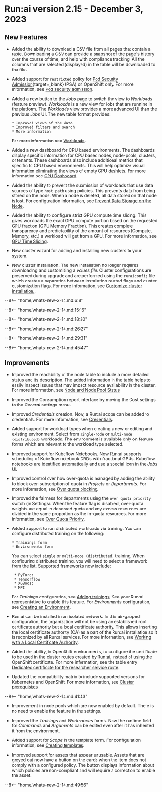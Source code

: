 # Run:ai version 2.15 - December 3, 2023

## New Features

<!-- RUN-10221/RUN-10426 Projects V2 - User will be able to export a CSV report - NEW FEATURE -->
* Added the ability to download a CSV file from all pages that contain a table. Downloading a CSV can provide a snapshot of the page's history over the course of time, and help with compliance tracking. All the columns that are selected (displayed) in the table will be downloaded to the file.

<!-- RUN-7495/RUN11388 Support PSA / SCCs V2 \(security mechanism for pods on K8S/OCP\)-->
* Added support for `restricted` policy for [Pod Security Admission](https://kubernetes.io/docs/concepts/security/pod-security-admission/){target=_blank} (PSA) on OpenShift only. For more information, see [Pod security admission](../admin/runai-setup/cluster-setup/cluster-prerequisites.md#pod-security-admission).

<!-- RUN-10241/RUN-12872 - New Workloads view -->
* Added a new button to the *Jobs* page to switch the view to *Workloads* (feature preview). *Workloads* is a new view for jobs that are running in the platform. The *Workloads* view provides a more advanced UI than the previous *Jobs* UI. The new table format provides:

      * Improved views of the data
      * Improved filters and search
      * More information

    For more information see [Workloads](../admin/workloads/workload-overview-admin.md#workloads-view).

<!-- RUN-12313/12314 - CPU focused dashboards -->
* Added a new dashboard for CPU based environments. The dashboards display specific information for CPU based nodes, node-pools, clusters, or tenants. These dashboards also include additional metrics that specific to CPU based environments. This will help optimize visual information eliminating the views of empty GPU dashlets. For more information see [CPU Dashboard](../admin/admin-ui-setup/dashboard-analysis.md#cpu-dashboard).

<!-- RUN-10622/RUN-10625 Policy blocks workloads that attempt to store data on the node-->
* Added the ability to prevent the submission of workloads that use data sources of type `host path` using policies. This prevents data from being stored on the node. When a node is deleted, all data stored on that node is lost. For configuration information, see [Prevent Data Storage on the Node](../admin/workloads/policies.md#prevent-data-storage-on-the-node).

<!-- ADDLINK and uncomment when complete) RUN-10602/RUN-10603 - GPU Memory Request & Limit 
* Added the ability to use Dynamic GPU fractions. This allows a workload to request a certain amount of guaranteed GPU memory fraction, and at the same time also request to grow beyond that guaranteed memory fraction more is available. This allows a workload to request a certain amount of guaranteed GPU fraction processing, and at the same time also request to grow beyond that guaranteed fraction if more is available. For more information, see [Dynamic GPU fractions](). -->
  
<!-- RUN-9924/RUN-9925  Granular GPU compute time-slicing / Strict GPU compute time-slicing -->
* Added the ability to configure strict GPU compute time slicing. This gives workloads the exact GPU compute portion based on the requested GPU fraction (GPU Memory Fraction). This creates complete transparency and predictability of the amount of resources (Compute, Memory, etc.) a workload will get from a GPU. For more information, see [GPU Time Slicing](../Researcher/scheduling/GPU-time-slicing-scheduler.md).

<!-- RUN-7085/RUN-9480 Installation - Cluster wizard Improvements -->
* New cluster wizard for adding and installing new clusters to your system.
  
* New cluster installation. The new installation no longer requires downloading and customizing a *values file*. Cluster configurations are preserved during upgrade and are performed using the `runaiconfig` file which creates a separation between installation related flags and cluster customization flags. For more information, see [Customize cluster installation.](../admin/runai-setup/cluster-setup/customize-cluster-install.md).

--8<-- "home/whats-new-2-14.md:6:8"

--8<-- "home/whats-new-2-14.md:15:16"

--8<-- "home/whats-new-2-14.md:18:20"

--8<-- "home/whats-new-2-14.md:26:27"

--8<-- "home/whats-new-2-14.md:29:31"

<!-- --8<-- "home/whats-new-2-14.md:33:35" - removed as per Omer/Gal also in TOC. -->

--8<-- "home/whats-new-2-14.md:45:47"

## Improvements

<!-- RUN-9943/RUN-12176 Nodes - reflect the correct status of the node - add to nodes page the table from the TW ticket -->
* Improved the readability of the node table to include a more detailed status and its description. The added information in the table helps to easily inspect issues that may impact resource availability in the cluster. For more information, see [Node and Node Pool Status](../Researcher/scheduling/using-node-pools.md#node-and-node-pool-status)

<!-- RUN-11421/RUN-11508 Consumption report - Cost and bugs-->
* Improved the Consumption report interface by moving the Cost settings to the *General* settings menu.

<!-- RUN-10862/RUN-10863 Department as a workspace phase 2 - scope in credentials -->
* Improved *Credentials* creation. Now, a Run:ai scope can be added to credentials. For more information, see [Credentials](../admin/admin-ui-setup/credentials-setup.md).

<!-- RUN-10271/RUN-10321 Mark environment for workload type-->
* Added support for workload types when creating a new or editing and existing environment. Select from `single-node` or `multi-node (distributed)` workloads. The environment is available only on feature forms which are relevant to the workload type selected.

<!-- RUN-10639/RUN-11389 - Researcher Service Refactoring -->

<!-- RUN-12505/RUN-12506 - Support Kubeflow notebooks for scheduling/orchestration -->
* Improved support for Kubeflow Notebooks. Now Run:ai supports scheduling of Kubeflow notebook CRDs with fractional GPUs. Kubeflow notebooks are identified automatically and use a special icon in the *Jobs* UI.

<!-- RUN-10251/RUN-10252 - Block over-subscription of quota by Projects/Departments- -->
* Improved control over how over-quota is managed by adding the ability to block over-subscription of quota in *Projects* or *Departments*. For more information, see [Over quota blocking](../Researcher/scheduling/the-runai-scheduler.md#limit-quota-over-or-under-subscription).

<!-- RUN-13167/RUN-13168 Department Over-Quota Priority behavior -->
* Improved the fairness for departments using the `over quota priority` switch (in Settings). When the feature flag is disabled, over-quota weights are equal to deserved quota and any excess resources are divided in the same proportion as the in-quota resources. For more information, see [Over Quota Priority](../Researcher/scheduling/the-runai-scheduler.md#over-quota-priority).

<!-- RUN-10404/RUN-11747 Submit distributed training
* RUN-11194/RUN-11239 All changes done in the UI for distributed training are hidden behind feature flag 
* RUN-11186/RUN-11241 Submitting an MPI/PT/TF/XGBoost distributed training from UI - 1st form page 
* RUN-11206/RUN-11242 Submitting distributed training from UI - 2nd form page
* RUN-11219/RUN-11602 Submitting an MPI distributed training from UI - 3rd form page
* RUN-11231/RUN-11240 Environment for distributed training
-->
* Added support to run distributed workloads via training. You can configure distributed training on the following:

      * Trainings form
      * Environments form
  
    You can select `single` or `multi-node (distributed)` training. When configuring distributed training, you will need to select a framework from the list. Supported frameworks now include:

       * PyTorch
       * Tensorflow
       * XGBoost
       * MPI
  
    For *Trainings* configuration, see [Adding trainings](../Researcher/user-interface/trainings.md#adding-trainings). See your Run:ai representative to enable this feature. For *Environments* configuration, see [Creating an Environment](../Researcher/user-interface/workspaces/create/create-env.md#creating-a-new-environment).

<!-- RUN-10411/RUN-11390 Support self-signed certificates-->
* Run:ai can be installed in an isolated network. In this air-gapped configuration, the organization will not be using an established root certificate authority but a local certificate authority. This allows inserting the local certificate authority (CA) as a part of the Run:ai installation so it is reconized by all Run:ai services. For more information, see [Working with a Local Certificate Authority](../admin/runai-setup/config/org-cert.md).

<!-- RUN-12943 Ability to configure cluster routes certificate in OpenShift-->
* Added the ability, in OpenShift environments, to configure the certificate to be used in the cluster routes created by Run:ai, instead of using the OpenShift certificate. For more information, see the table entry [Dedicated certificate for the researcher service route](../admin/runai-setup/cluster-setup/customize-cluster-install.md#configurations).

<!-- RUN-10451/RUN-10452 Support new Kubernetes and OpenShift releases - Q3/2023-->
* Updated the compatibility matrix to include supported versions for Kubernetes and OpenShift. For more information, see [Cluster prerequisites](../admin/runai-setup/cluster-setup/cluster-prerequisites.md#kubernetes)

--8<-- "home/whats-new-2-14.md:41:43"

<!-- RUN-11282/RUN-11283 Nodepools enabled by default-->
* Improvement in node pools which are now enabled by default. There is no need to enable the feature in the settings.

<!-- RUN-11292/RUN-11592 General changes in favor of any asset based workload \(WS, training, DT\)-->
* Improved the *Trainings* and *Workspaces* forms. Now the runtime field for *Commands* and *Arguments* can be edited even after it has inherited it from the environment.

<!-- RUN-11525/RUN-11538 Support Kubernetes non-privileged PSA on project namespaces for Openshift-->

<!-- RUN-11692/RUN-11694 Scoping for template-->
* Added support for *Scope* in the template form. For configuration information, see [Creating templates](../admin/admin-ui-setup/templates.md#creating-templates).

<!-- RUN-12698/RUN-12699 -->
* Improved support for assets that appear unusable. Assets that are greyed out now have a button on the cards when the item does not comply with a configured policy. The button displays information about which policies are non-compliant and will require a correction to enable the asset.

--8<-- "home/whats-new-2-14.md:49:56"
